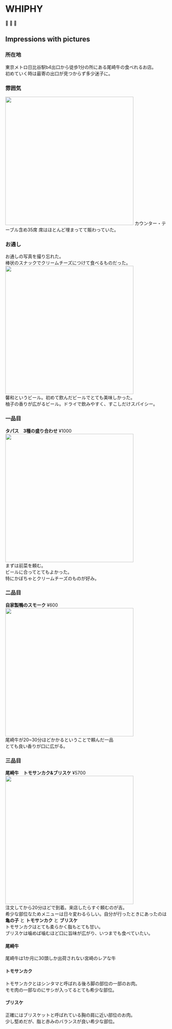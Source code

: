 # WHIPHY
:meat_on_bone: :beers: :page_facing_up:

## Impressions with pictures  


### 所在地  
東京メトロ日比谷駅b4出口から徒歩1分の所にある尾崎牛の食べれるお店。  
初めていく時は最寄の出口が見つからず多少迷子に。

### 雰囲気  
<img src="https://scontent.cdninstagram.com/t51.2885-15/e35/17495016_1143040345818077_6028071142072254464_n.jpg" width="400">  
カウンター・テーブル含め35席
席はほとんど埋まってて賑わっていた。

### お通し  
お通しの写真を撮り忘れた。  
棒状のスナックでクリームチーズにつけて食べるものだった。  
<img src="https://scontent.cdninstagram.com/t51.2885-15/e35/17495040_249137532160841_1712400707841163264_n.jpg" width="400">  
馨和というビール。初めて飲んだビールでとても美味しかった。  
柚子の香りが広がるビール。ドライで飲みやすく、すこしだけスパイシー。

### 一品目
**タパス　3種の盛り合わせ**  ¥1000  
<img src="https://scontent.cdninstagram.com/t51.2885-15/e35/17494975_188512991660627_474007507207979008_n.jpg" width="400">  
まずは前菜を頼む。  
ビールに合ってとてもよかった。  
特にかぼちゃとクリームチーズのものが好み。  

### 二品目  
**自家製鴨のスモーク** ¥600  
<img src="https://scontent.cdninstagram.com/t51.2885-15/e35/17663134_206895256464639_1352858584492277760_n.jpg" width="400">  
尾崎牛が20~30分ほどかかるということで頼んだ一品  
とても良い香りが口に広がる。  

### 三品目  
**尾崎牛　トモサンカク&ブリスケ** ¥5700  
<img src="https://scontent.cdninstagram.com/t51.2885-15/e35/17493742_1652035144825617_940039960226955264_n.jpg" width="400">  
注文してから20分ほどで到着。来店したらすぐ頼むのが吉。  
希少な部位なためメニューは日々変わるらしい。自分が行ったときにあったのは **亀の子** と **トモサンカク** と **ブリスケ**  
トモサンカクはとても柔らかく脂もとても甘い。  
ブリスケは噛めば噛むほど口に旨味が広がり、いつまでも食べていたい。  

#### 尾崎牛  
尾崎牛は1か月に30頭しか出荷されない宮崎のレアな牛  

#### トモサンカク  
トモサンカクとはシンタマと呼ばれる後ろ脚の部位の一部のお肉。  
モモ肉の一部なのにサシが入ってるとても希少な部位。  

#### ブリスケ  
正確にはブリスケットと呼ばれている胸の肩に近い部位のお肉。  
少し堅めだが、脂と赤みのバランスが良い希少な部位。  

